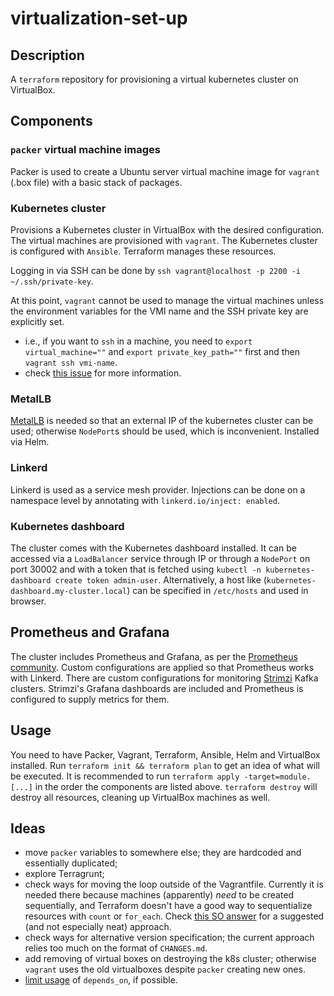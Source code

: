 # virtualization-set-up

## Description

A `terraform` repository for provisioning a virtual kubernetes cluster on VirtualBox.

## Components

### `packer` virtual machine images

Packer is used to create a Ubuntu server virtual machine image for `vagrant` (.box file) with a basic stack of packages.

### Kubernetes cluster

Provisions a Kubernetes cluster in VirtualBox with the desired configuration. The virtual machines are provisioned with `vagrant`. The Kubernetes cluster is configured with `Ansible`. Terraform manages these resources.

Logging in via SSH can be done by `ssh vagrant@localhost -p 2200 -i ~/.ssh/private-key`.

At this point, `vagrant` cannot be used to manage the virtual machines unless the environment variables for the VMI name and the SSH private key are explicitly set.

- i.e., if you want to `ssh` in a machine, you need to `export virtual_machine=""` and `export private_key_path=""` first and then `vagrant ssh vmi-name`.
- check [this issue](https://github.com/bmatcuk/terraform-provider-vagrant/issues/21) for more information.

### MetalLB

[MetalLB](https://metallb.universe.tf/) is needed so that an external IP of the kubernetes cluster can be used; otherwise `NodePort`s should be used, which is inconvenient. Installed via Helm.

### Linkerd

Linkerd is used as a service mesh provider. Injections can be done on a namespace level by annotating with `linkerd.io/inject: enabled`.

### Kubernetes dashboard

The cluster comes with the Kubernetes dashboard installed. It can be accessed via a `LoadBalancer` service through IP or through a `NodePort` on port 30002 and with a token that is fetched using `kubectl -n kubernetes-dashboard create token admin-user`.
Alternatively, a host like (`kubernetes-dashboard.my-cluster.local`) can be specified in `/etc/hosts` and used in browser.

## Prometheus and Grafana

The cluster includes Prometheus and Grafana, as per the [Prometheus community](https://github.com/prometheus-community/helm-charts/tree/main/charts/kube-prometheus-stack). Custom configurations are applied so that Prometheus works with Linkerd. There are custom configurations for monitoring [Strimzi](https://github.com/strimzi/strimzi-kafka-operator) Kafka clusters. Strimzi's Grafana dashboards are included and Prometheus is configured to supply metrics for them.

## Usage

You need to have Packer, Vagrant, Terraform, Ansible, Helm and VirtualBox installed.
Run `terraform init && terraform plan` to get an idea of what will be executed. It is recommended to run `terraform apply -target=module.[...]` in the order the components are listed above. `terraform destroy` will destroy all resources, cleaning up VirtualBox machines as well.

## Ideas

- move `packer` variables to somewhere else; they are hardcoded and essentially duplicated;
- explore Terragrunt;
- check ways for moving the loop outside of the Vagrantfile. Currently it is needed there because machines (apparently) _need_ to be created sequentially, and Terraform doesn't have a good way to sequentialize resources with `count` or `for_each`. Check [this SO answer](https://stackoverflow.com/a/64749410/10785101) for a suggested (and not especially neat) approach.
- check ways for alternative version specification; the current approach relies too much on the format of `CHANGES.md`.
- add removing of virtual boxes on destroying the k8s cluster; otherwise `vagrant` uses the old virtualboxes despite `packer` creating new ones.
- [limit usage](https://developer.hashicorp.com/terraform/language/meta-arguments/depends_on#processing-and-planning-consequences) of `depends_on`, if possible.
